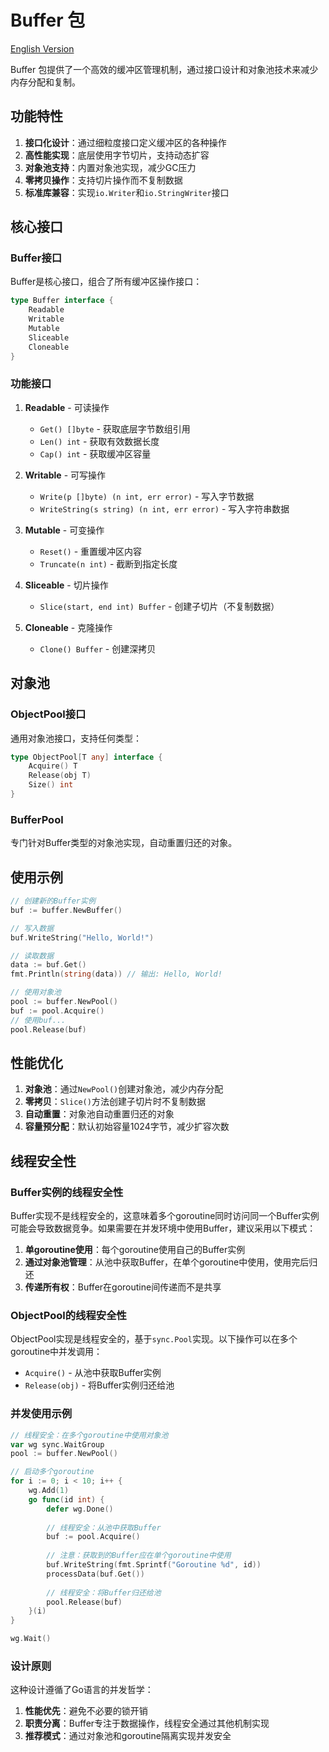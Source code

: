 # Buffer 包

[English Version](README_en.md)

Buffer 包提供了一个高效的缓冲区管理机制，通过接口设计和对象池技术来减少内存分配和复制。

## 功能特性

1. **接口化设计**：通过细粒度接口定义缓冲区的各种操作
2. **高性能实现**：底层使用字节切片，支持动态扩容
3. **对象池支持**：内置对象池实现，减少GC压力
4. **零拷贝操作**：支持切片操作而不复制数据
5. **标准库兼容**：实现`io.Writer`和`io.StringWriter`接口

## 核心接口

### Buffer接口
Buffer是核心接口，组合了所有缓冲区操作接口：

```go
type Buffer interface {
    Readable
    Writable
    Mutable
    Sliceable
    Cloneable
}
```

### 功能接口

1. **Readable** - 可读操作
   - `Get() []byte` - 获取底层字节数组引用
   - `Len() int` - 获取有效数据长度
   - `Cap() int` - 获取缓冲区容量

2. **Writable** - 可写操作
   - `Write(p []byte) (n int, err error)` - 写入字节数据
   - `WriteString(s string) (n int, err error)` - 写入字符串数据

3. **Mutable** - 可变操作
   - `Reset()` - 重置缓冲区内容
   - `Truncate(n int)` - 截断到指定长度

4. **Sliceable** - 切片操作
   - `Slice(start, end int) Buffer` - 创建子切片（不复制数据）

5. **Cloneable** - 克隆操作
   - `Clone() Buffer` - 创建深拷贝

## 对象池

### ObjectPool接口
通用对象池接口，支持任何类型：

```go
type ObjectPool[T any] interface {
    Acquire() T
    Release(obj T)
    Size() int
}
```

### BufferPool
专门针对Buffer类型的对象池实现，自动重置归还的对象。

## 使用示例

```go
// 创建新的Buffer实例
buf := buffer.NewBuffer()

// 写入数据
buf.WriteString("Hello, World!")

// 读取数据
data := buf.Get()
fmt.Println(string(data)) // 输出: Hello, World!

// 使用对象池
pool := buffer.NewPool()
buf := pool.Acquire()
// 使用buf...
pool.Release(buf)
```

## 性能优化

1. **对象池**：通过`NewPool()`创建对象池，减少内存分配
2. **零拷贝**：`Slice()`方法创建子切片时不复制数据
3. **自动重置**：对象池自动重置归还的对象
4. **容量预分配**：默认初始容量1024字节，减少扩容次数

## 线程安全性

### Buffer实例的线程安全性
Buffer实现不是线程安全的，这意味着多个goroutine同时访问同一个Buffer实例可能会导致数据竞争。如果需要在并发环境中使用Buffer，建议采用以下模式：

1. **单goroutine使用**：每个goroutine使用自己的Buffer实例
2. **通过对象池管理**：从池中获取Buffer，在单个goroutine中使用，使用完后归还
3. **传递所有权**：Buffer在goroutine间传递而不是共享

### ObjectPool的线程安全性
ObjectPool实现是线程安全的，基于`sync.Pool`实现。以下操作可以在多个goroutine中并发调用：
- `Acquire()` - 从池中获取Buffer实例
- `Release(obj)` - 将Buffer实例归还给池

### 并发使用示例

```go
// 线程安全：在多个goroutine中使用对象池
var wg sync.WaitGroup
pool := buffer.NewPool()

// 启动多个goroutine
for i := 0; i < 10; i++ {
    wg.Add(1)
    go func(id int) {
        defer wg.Done()
        
        // 线程安全：从池中获取Buffer
        buf := pool.Acquire()
        
        // 注意：获取到的Buffer应在单个goroutine中使用
        buf.WriteString(fmt.Sprintf("Goroutine %d", id))
        processData(buf.Get())
        
        // 线程安全：将Buffer归还给池
        pool.Release(buf)
    }(i)
}

wg.Wait()
```

### 设计原则
这种设计遵循了Go语言的并发哲学：
1. **性能优先**：避免不必要的锁开销
2. **职责分离**：Buffer专注于数据操作，线程安全通过其他机制实现
3. **推荐模式**：通过对象池和goroutine隔离实现并发安全